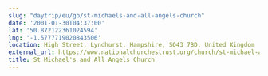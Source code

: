 ```yaml
---
slug: "daytrip/eu/gb/st-michaels-and-all-angels-church"
date: '2001-01-30T04:37:00'
lat: '50.872122361024594'
lng: '-1.5777719020843506'
location: High Street, Lyndhurst, Hampshire, SO43 7BD, United Kingdom
external_url: https://www.nationalchurchestrust.org/church/st-michael-all-angels-lyndhurst
title: St Michael's and All Angels Church
---
```



